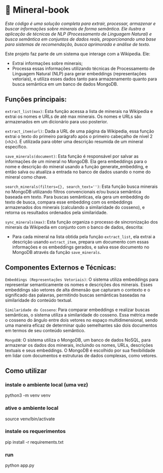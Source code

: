 # 🔮  Mineral-book

*Este código é uma solução completa para extrair, processar, armazenar e buscar informações sobre minerais de forma semântica. Ele ilustra a aplicação de técnicas de NLP (Processamento de Linguagem Natural) e busca semântica em conjuntos de dados reais, proporcionando uma base para sistemas de recomendação, busca aprimorada e análise de texto.*

Este projeto faz parte de um sistema que interage com a Wikipedia. Ele: 
- Extrai informações sobre minerais;
- Processa essas informações utilizando técnicas de Processamento de Linguagem Natural (NLP) para gerar embeddings (representações vetoriais), e utiliza esses dados tanto para armazenamento quanto para busca semântica em um banco de dados MongoDB. 


## Funções principais:

`extract_list(max)`: Esta função acessa a lista de minerais na Wikipedia e extrai os nomes e URLs de até max minerais. Os nomes e URLs são armazenados em um dicionário para uso posterior.

`extract_item(url)`: Dada a URL de uma página da Wikipedia, essa função extrai o texto do primeiro parágrafo após o primeiro cabeçalho de nível 2 (`<h2>`). É utilizada para obter uma descrição resumida de um mineral específico.

`save_minerals(document)`: Esta função é responsável por salvar as informações de um mineral no MongoDB. Ela gera embeddings para o nome e descrição do mineral usando a função generate_embedding, e então salva ou atualiza a entrada no banco de dados usando o nome do mineral como chave.

`search_minerals(filters={}, search_text='')`: Esta função busca minerais no MongoDB utilizando filtros convencionais e/ou busca semântica baseada em texto. Para buscas semânticas, ela gera um embedding do texto de busca, compara esse embedding com os embeddings armazenados dos minerais (calculando a similaridade do cosseno), e retorna os resultados ordenados pela similaridade.

`sync_minerals(max)`: Esta função organiza o processo de sincronização dos minerais da Wikipedia em conjunto com o banco de dados, descrita:
- Para cada mineral na lista obtida pela função `extract_list`, ela extrai a descrição usando `extract_item`, prepara um documento com essas informações e os embeddings gerados, e salva esse documento no MongoDB através da função `save_minerals`.

## Componentes Externos e Técnicas:

`Embeddings (Representações Vetoriais)`: O sistema utiliza embeddings para representar semanticamente os nomes e descrições dos minerais. Esses embeddings são vetores de alta dimensão que capturam o contexto e o significado das palavras, permitindo buscas semânticas baseadas na similaridade do conteúdo textual.

`Similaridade do Cosseno`: Para comparar embeddings e realizar buscas semânticas, o sistema utiliza a similaridade do cosseno. Essa métrica mede o cosseno do ângulo entre dois vetores no espaço multidimensional, sendo uma maneira eficaz de determinar quão semelhantes são dois documentos em termos de seu conteúdo semântico.

`MongoDB`: O sistema utiliza o MongoDB, um banco de dados NoSQL, para armazenar os dados dos minerais, incluindo os nomes, URLs, descrições textuais e seus embeddings. O MongoDB é escolhido por sua flexibilidade em lidar com documentos e estruturas de dados complexas, como vetores.


## Como utilizar

### instale o ambiente local (uma vez)
python3 -m venv venv

### ative o ambiente local 
source venv/bin/activate

### instale os requerimentos
pip install -r requirements.txt

### run
python app.py

